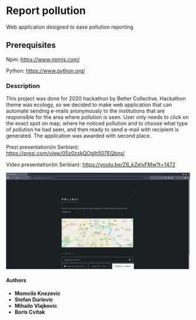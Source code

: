 # Report pollution

Web application designed to ease pollution reporting

## Prerequisites

Npm: <https://www.npmjs.com/>

Python: <https://www.python.org/>

### Description
This project was done for 2020 hackathon by Better Collective. Hackathon theme was ecology, so we decided to make web application that can automate sending 
e-mails anonymously to the institutions that are responsible for the area where pollution is seen. User only needs to click on the exact spot on map, where he noticed pollution and to choose what type of pollution he had seen, and then ready to send e-mail with recipient is generated. The application was awarded with second place.

Prezi presentation(in Serbian): https://prezi.com/view/05z0zskQOgIh507EQbns/

Video presentation(in Serbian): https://youtu.be/Z6_kZelvFMw?t=1472

![demo](demo_app.png)

#### Authors
-   **Momcilo Knezevic**
-   **Stefan Durlevic**
-   **Mihailo Vlajkovic**
-   **Boris Cvitak**
